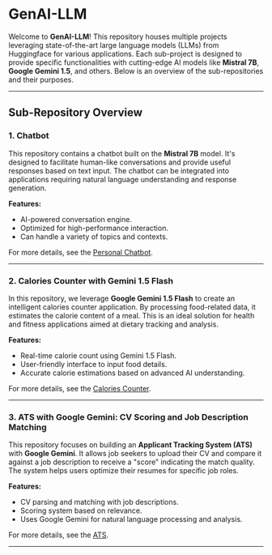 # GenAI-LLM

Welcome to **GenAI-LLM**! This repository houses multiple projects leveraging state-of-the-art large language models (LLMs) from Huggingface for various applications. Each sub-project is designed to provide specific functionalities with cutting-edge AI models like **Mistral 7B**, **Google Gemini 1.5**, and others. Below is an overview of the sub-repositories and their purposes.

---

## Sub-Repository Overview

### 1. **Chatbot**  
This repository contains a chatbot built on the **Mistral 7B** model. It's designed to facilitate human-like conversations and provide useful responses based on text input. The chatbot can be integrated into applications requiring natural language understanding and response generation.

**Features:**
- AI-powered conversation engine.
- Optimized for high-performance interaction.
- Can handle a variety of topics and contexts.

For more details, see the [Personal Chatbot](./Chatbot).

---

### 2. **Calories Counter with Gemini 1.5 Flash**  
In this repository, we leverage **Google Gemini 1.5 Flash** to create an intelligent calories counter application. By processing food-related data, it estimates the calorie content of a meal. This is an ideal solution for health and fitness applications aimed at dietary tracking and analysis.

**Features:**
- Real-time calorie count using Gemini 1.5 Flash.
- User-friendly interface to input food details.
- Accurate calorie estimations based on advanced AI understanding.

For more details, see the [Calories Counter](./calories_counter).

---

### 3. **ATS with Google Gemini: CV Scoring and Job Description Matching**  
This repository focuses on building an **Applicant Tracking System (ATS)** with **Google Gemini**. It allows job seekers to upload their CV and compare it against a job description to receive a "score" indicating the match quality. The system helps users optimize their resumes for specific job roles.

**Features:**
- CV parsing and matching with job descriptions.
- Scoring system based on relevance.
- Uses Google Gemini for natural language processing and analysis.

For more details, see the [ATS](./ATS).

---

